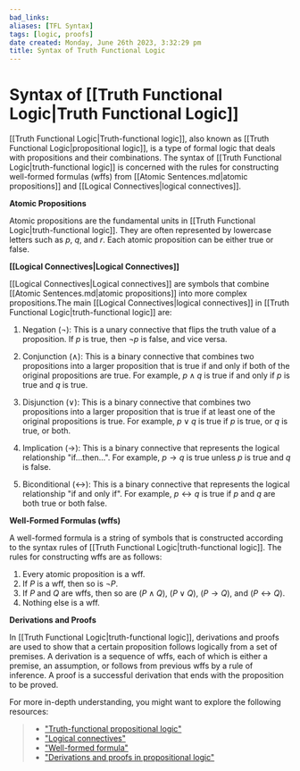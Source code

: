 ```yaml
---
bad_links:
aliases: [TFL Syntax]
tags: [logic, proofs]
date created: Monday, June 26th 2023, 3:32:29 pm
title: Syntax of Truth Functional Logic
---
```


# Syntax of [[Truth Functional Logic|Truth Functional Logic]]

[[Truth Functional Logic|Truth-functional logic]], also known as [[Truth Functional Logic|propositional logic]], is a type of formal logic that deals with propositions and their combinations. The syntax of [[Truth Functional Logic|truth-functional logic]] is concerned with the rules for constructing well-formed formulas (wffs) from [[Atomic Sentences.md|atomic propositions]] and [[Logical Connectives|logical connectives]].

**Atomic Propositions**

Atomic propositions are the fundamental units in [[Truth Functional Logic|truth-functional logic]]. They are often represented by lowercase letters such as $p$, $q$, and $r$. Each atomic proposition can be either true or false.

**[[Logical Connectives|Logical Connectives]]**

[[Logical Connectives|Logical connectives]] are symbols that combine [[Atomic Sentences.md|atomic propositions]] into more complex propositions.The main [[Logical Connectives|logical connectives]] in [[Truth Functional Logic|truth-functional logic]] are:

1. Negation ($\neg$): This is a unary connective that flips the truth value of a proposition. If $p$ is true, then $\neg p$ is false, and vice versa.

2. Conjunction ($\land$): This is a binary connective that combines two propositions into a larger proposition that is true if and only if both of the original propositions are true. For example, $p \land q$ is true if and only if $p$ is true and $q$ is true.

3. Disjunction ($\lor$): This is a binary connective that combines two propositions into a larger proposition that is true if at least one of the original propositions is true. For example, $p \lor q$ is true if $p$ is true, or $q$ is true, or both.

4. Implication ($\rightarrow$): This is a binary connective that represents the logical relationship "if…then…". For example, $p \rightarrow q$ is true unless $p$ is true and $q$ is false.

5. Biconditional ($\leftrightarrow$): This is a binary connective that represents the logical relationship "if and only if". For example, $p \leftrightarrow q$ is true if $p$ and $q$ are both true or both false.

**Well-Formed Formulas (wffs)**

A well-formed formula is a string of symbols that is constructed according to the syntax rules of [[Truth Functional Logic|truth-functional logic]]. The rules for constructing wffs are as follows:

1. Every atomic proposition is a wff.
2. If $P$ is a wff, then so is $\neg P$.
3. If $P$ and $Q$ are wffs, then so are $(P \land Q)$, $(P \lor Q)$, $(P \rightarrow Q)$, and $(P \leftrightarrow Q)$.
4. Nothing else is a wff.

**Derivations and Proofs**

In [[Truth Functional Logic|truth-functional logic]], derivations and proofs are used to show that a certain proposition follows logically from a set of premises. A derivation is a sequence of wffs, each of which is either a premise, an assumption, or follows from previous wffs by a rule of inference. A proof is a successful derivation that ends with the proposition to be proved.

For more in-depth understanding, you might want to explore the following resources:

> - ["Truth-functional propositional logic"](https://www.google.com/search?q=Truth-functional+propositional+logic)
> - ["Logical connectives"](https://www.google.com/search?q=Logical+connectives)
> - ["Well-formed formula"](https://www.google.com/search?q=Well-formed+formula)
> - ["Derivations and proofs in propositional logic"](https://www.google.com/search?q=Derivations+and+proofs+in+propositional+logic)